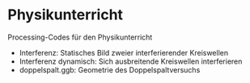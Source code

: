 # Physikunterricht
Processing-Codes für den Physikunterricht

* Interferenz: Statisches Bild zweier interferierender Kreiswellen
* Interferenz dynamisch: Sich ausbreitende Kreiswellen interferieren
* doppelspalt.ggb: Geometrie des Doppelspaltversuchs
